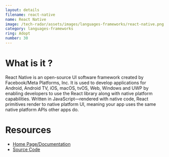 ```yaml
---
layout: details
filename: react-native
name: React Native
image: /tech-radar/assets/images/languages-frameworks/react-native.png
category: languages-frameworks
ring: Adopt
number: 30
---
```


# What is it ?
React Native is an open-source UI software framework created by Facebook/Meta Platforms, Inc. It is used to develop applications for Android, Android TV, iOS, macOS, tvOS, Web, Windows and UWP by enabling developers to use the React library along with native platform capabilities. Written in JavaScript—rendered with native code, React primitives render to native platform UI, meaning your app uses the same native platform APIs other apps do.

# Resources
- [Home Page/Documentation](https://reactnative.dev/)
- [Source Code](https://github.com/facebook/react-native)
